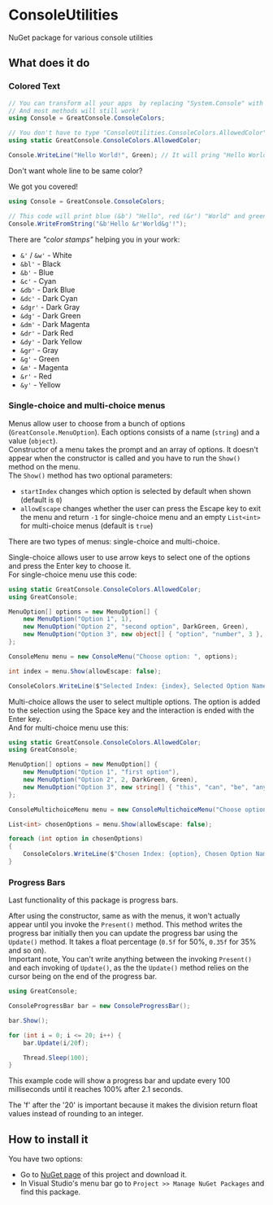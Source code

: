 ﻿# ConsoleUtilities

NuGet package for various console utilities

## What does it do

### Colored Text

```csharp
// You can transform all your apps  by replacing "System.Console" with "ConsoleColors" class.
// And most methods will still work!
using Console = GreatConsole.ConsoleColors;

// You don't have to type "ConsoleUtilities.ConsoleColors.AllowedColor" all the time.
using static GreatConsole.ConsoleColors.AllowedColor;

Console.WriteLine("Hello World!", Green); // It will pring "Hello World!" in green
```

Don't want whole line to be same color?

We got you covered!

```csharp
using Console = GreatConsole.ConsoleColors;

// This code will print blue (&b') "Hello", red (&r') "World" and green (&g') "!".
Console.WriteFromString("&b'Hello &r'World&g'!");
```

There are _"color stamps"_ helping you in your work:

- `&'` / `&w'` - White
- `&bl'` - Black
- `&b'` - Blue
- `&c'` - Cyan
- `&db'` - Dark Blue
- `&dc'` - Dark Cyan
- `&dgr'` - Dark Gray
- `&dg'` - Dark Green
- `&dm'` - Dark Magenta
- `&dr'` - Dark Red
- `&dy'` - Dark Yellow
- `&gr'` - Gray
- `&g'` - Green
- `&m'` - Magenta
- `&r'` - Red
- `&y'` - Yellow

### Single-choice and multi-choice menus

Menus allow user to choose from a bunch of options (`GreatConsole.MenuOption`). Each options consists of a name (`string`) and a value (`object`). \
Constructor of a menu takes the prompt and an array of options. It doesn't appear when the constructor is called and you have to run the `Show()` method on the menu. \
The `Show()` method has two optional parameters:

- `startIndex` changes which option is selected by default when shown (default is `0`)
- `allowEscape` changes whether the user can press the Escape key to exit the menu and return `-1` for single-choice menu and an empty `List<int>` for multi-choice menus (default is `true`)

There are two types of menus: single-choice and multi-choice.

Single-choice allows user to use arrow keys to select one of the options and press the Enter key to choose it. \
For single-choice menu use this code:

```csharp
using static GreatConsole.ConsoleColors.AllowedColor;
using GreatConsole;

MenuOption[] options = new MenuOption[] {
    new MenuOption("Option 1", 1),
    new MenuOption("Option 2", "second option", DarkGreen, Green),
    new MenuOption("Option 3", new object[] { "option", "number", 3 }, Cyan, Yellow),
};

ConsoleMenu menu = new ConsoleMenu("Choose option: ", options);

int index = menu.Show(allowEscape: false);

ConsoleColors.WriteLine($"Selected Index: {index}, Selected Option Name: {options[index].name}, Chosen Option Value: {options[index].value}", Green);
```

Multi-choice allows the user to select multiple options. The option is added to the selection using the Space key and the interaction is ended with the Enter key. \
And for multi-choice menu use this:

```csharp
using static GreatConsole.ConsoleColors.AllowedColor;
using GreatConsole;

MenuOption[] options = new MenuOption[] {
    new MenuOption("Option 1", "first option"),
    new MenuOption("Option 2", 2, DarkGreen, Green),
    new MenuOption("Option 3", new string[] { "this", "can", "be", "anything" }, Cyan, Yellow),
};

ConsoleMultichoiceMenu menu = new ConsoleMultichoiceMenu("Choose option: ", options);

List<int> chosenOptions = menu.Show(allowEscape: false);

foreach (int option in chosenOptions)
{
    ConsoleColors.WriteLine($"Chosen Index: {option}, Chosen Option Name: {options[option].name}, Chosen Option Value: {options[option].value}", Green);
}
```

### Progress Bars

Last functionality of this package is progress bars.

After using the constructor, same as with the menus, it won't actually appear until you invoke the `Present()` method. This method writes the progress bar initially then you can update the progress bar using the `Update()` method. It takes a float percentage (`0.5f` for 50%, `0.35f` for 35% and so on). \
Important note, You can't write anything between the invoking `Present()` and each invoking of `Update()`, as the the `Update()` method relies on the cursor being on the end of the progress bar.

```csharp
using GreatConsole;

ConsoleProgressBar bar = new ConsoleProgressBar();

bar.Show();

for (int i = 0; i <= 20; i++) {
    bar.Update(i/20f);

    Thread.Sleep(100);
}
```

This example code will show a progress bar and update every 100 milliseconds until it reaches 100% after 2.1 seconds.

The 'f' after the '20' is important because it makes the division return float values instead of rounding to an integer.

## How to install it

You have two options:

- Go to [NuGet page](https://nuget.org/packages/GreatConsole) of this project and download it.
- In Visual Studio's menu bar go to `Project >> Manage NuGet Packages` and find this package.
